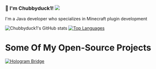 ### 👋 I'm Chubbyduck1! ![](https://komarev.com/ghpvc/?username=Chubbyduck1)<br>
I'm a Java developer who specializes in Minecraft plugin development

![Chubbyduck1's GitHub stats](https://github-readme-stats.vercel.app/api?username=Chubbyduck1&count_private=true)
[![Top Languages](https://github-readme-stats.vercel.app/api/top-langs/?username=Chubbyduck1)](https://github.com/Chubbyduck1/Chubbyduck1)

# Some Of My Open-Source Projects
[![Hologram Bridge](https://github-readme-stats.vercel.app/api/pin/?username=StormTechnology&repo=HologramBridge)](https://github.com/StormTechnology/HologramBridge)

<!--
**Chubbyduck1/Chubbyduck1** is a ✨ _special_ ✨ repository because its `README.md` (this file) appears on your GitHub profile.

Here are some ideas to get you started:

- 🔭 I’m currently working on ...
- 🌱 I’m currently learning ...
- 👯 I’m looking to collaborate on ...
- 🤔 I’m looking for help with ...
- 💬 Ask me about ...
- 📫 How to reach me: ...
- 😄 Pronouns: ...
- ⚡ Fun fact: ...
-->

